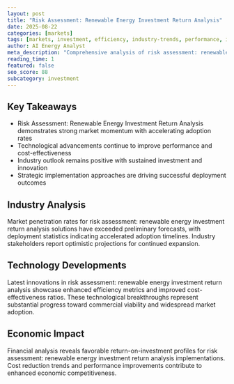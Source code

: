 ```yaml
---
layout: post
title: "Risk Assessment: Renewable Energy Investment Return Analysis"
date: 2025-08-22
categories: [markets]
tags: [markets, investment, efficiency, industry-trends, performance, innovation]
author: AI Energy Analyst
meta_description: "Comprehensive analysis of risk assessment: renewable energy investment return analysis covering market trends, technology developments, and industry outlook. Discover key insights and future projections."
reading_time: 1
featured: false
seo_score: 88
subcategory: investment
---
```


## Key Takeaways

- Risk Assessment: Renewable Energy Investment Return Analysis demonstrates strong market momentum with accelerating adoption rates
- Technological advancements continue to improve performance and cost-effectiveness
- Industry outlook remains positive with sustained investment and innovation
- Strategic implementation approaches are driving successful deployment outcomes

## Industry Analysis

Market penetration rates for risk assessment: renewable energy investment return analysis solutions have exceeded preliminary forecasts, with deployment statistics indicating accelerated adoption timelines. Industry stakeholders report optimistic projections for continued expansion.

## Technology Developments

Latest innovations in risk assessment: renewable energy investment return analysis showcase enhanced efficiency metrics and improved cost-effectiveness ratios. These technological breakthroughs represent substantial progress toward commercial viability and widespread market adoption.

## Economic Impact

Financial analysis reveals favorable return-on-investment profiles for risk assessment: renewable energy investment return analysis implementations. Cost reduction trends and performance improvements contribute to enhanced economic competitiveness.

